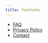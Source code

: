 ```yaml
---
title: footnote
---
```


* [FAQ](https://www.netlify.com/)
* [Privacy Policy](/privacy)
* [Contact](https://pixabay.com)
